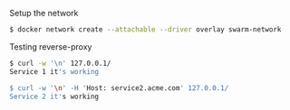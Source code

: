 Setup the network

```bash
$ docker network create --attachable --driver overlay swarm-network
```

Testing reverse-proxy

```bash
$ curl -w '\n' 127.0.0.1/
Service 1 it's working

$ curl -w '\n' -H 'Host: service2.acme.com' 127.0.0.1/
Service 2 it's working
```